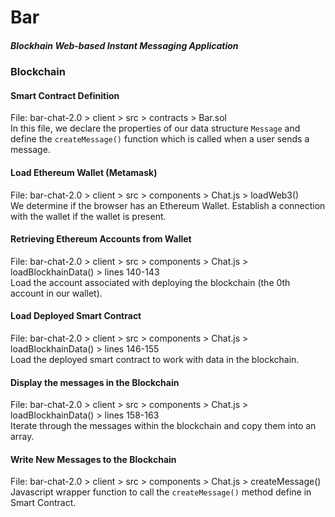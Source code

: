 # Bar
##### Blockhain Web-based Instant Messaging Application

### Blockchain
#### Smart Contract Definition
File: bar-chat-2.0 > client > src > contracts > Bar.sol  
In this file, we declare the properties of our data structure `Message` and define the `createMessage()` function which is called when a user sends a message.  
  
#### Load Ethereum Wallet (Metamask)
File: bar-chat-2.0 > client > src > components > Chat.js > loadWeb3()  
We determine if the browser has an Ethereum Wallet. Establish a connection with the wallet if the wallet is present.  
  
#### Retrieving Ethereum Accounts from Wallet
File: bar-chat-2.0 > client > src > components > Chat.js > loadBlockhainData() > lines 140-143  
Load the account associated with deploying the blockchain (the 0th account in our wallet).  
  
#### Load Deployed Smart Contract
File: bar-chat-2.0 > client > src > components > Chat.js > loadBlockhainData() > lines 146-155  
Load the deployed smart contract to work with data in the blockchain.  
   
#### Display the messages in the Blockchain
File: bar-chat-2.0 > client > src > components > Chat.js > loadBlockhainData() > lines 158-163  
Iterate through the messages within the blockchain and copy them into an array.  
  
#### Write New Messages to the Blockchain  
File: bar-chat-2.0 > client > src > components > Chat.js > createMessage()  
Javascript wrapper function to call the `createMessage()` method define in Smart Contract.  
